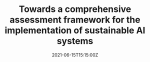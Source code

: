 ---
title: Towards a comprehensive assessment framework for the implementation of sustainable AI systems
event: Sustainable AI Conference
event_url: https://www.sustainable-ai.eu/

location: virtual
address:
  street: ""
  city: ""
  region: ""
  postcode: ""
  country: ""

summary: This expanding use of AI systems raises discussions about their risks, such as non-transparent decision-making processes, discrimination, increasing energy consumption and greenhouse gas emissions or increasing consumption, e.g., through personalised advertising. This talk presents preliminary insights from the project “SustAIn – Sustainability Index for Artificial Intelligence”, which aims at developing a comprehensive framework for assessing AI systems from a sustainability perspective. We outline conceptual considerations for establishing a comprehensive set of criteria that can be deployed in order to minimise negative social, ecological and economic impacts of AI-Systems and their applications. To develop a comprehensive assessment framework, we distinguish between the different scopes of impacts related to AI and we define sustainable AI maturity levels. We outline how we can define measures for each of the above criteria that need to be implemented to enhance the sustainability of AI systems.

# Talk start and end times.
#   End time can optionally be hidden by prefixing the line with `#`.
date: "2021-06-15T15:15:00Z"
date_end: "2021-06-15T15:45:00Z"
all_day: false

# Schedule page publish date (NOT talk date).
publishDate: "2021-06-01T00:00:00Z"

authors: []
tags: []

# Is this a featured talk? (true/false)
featured: false

image:
  caption: 'Image credit: [**Institute for Science & Ethics (IWE)**](https://twitter.com/iwe_bonn/status/1404801708342104074)'
  focal_point: Right

links:
- icon: twitter
  icon_pack: fab
  name: Follow
  url: https://twitter.com/iwe_bonn/status/1404801708342104074
url_code: ""
url_pdf: ""
url_slides: "slides/Sustainable_AI-Conference_Rohde_Voss_final.pdf"
url_video: ""

# Markdown Slides (optional).
#   Associate this talk with Markdown slides.
#   Simply enter your slide deck's filename without extension.
#   E.g. `slides = "example-slides"` references `content/slides/example-slides.md`.
#   Otherwise, set `slides = ""`.
slides: ""

# Projects (optional).
#   Associate this post with one or more of your projects.
#   Simply enter your project's folder or file name without extension.
#   E.g. `projects = ["internal-project"]` references `content/project/deep-learning/index.md`.
#   Otherwise, set `projects = []`.
projects:
- []
---